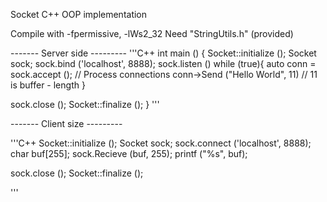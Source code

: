 Socket C++ OOP implementation

Compile with -fpermissive, -lWs2_32
Need "StringUtils.h" (provided)

------- Server side ---------
'''C++
int main () {
  Socket::initialize ();
  Socket sock;
  sock.bind ('localhost', 8888);
  sock.listen ()
  while (true){
    auto conn = sock.accept ();
    // Process connections
      conn->Send ("Hello World", 11)    // 11 is buffer - length
   }

  sock.close ();
  Socket::finalize ();
}
'''

------- Client size ---------

'''C++
Socket::initialize ();
Socket sock;
sock.connect ('localhost', 8888);
char buf[255];
sock.Recieve (buf, 255);
printf ("%s", buf);

sock.close ();
Socket::finalize ();

'''
